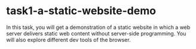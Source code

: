 # task1-a-static-website-demo
In this task, you will get a demonstration of a static website in which a web server delivers static web content without server-side programming. You will also explore different dev tools of the browser.
